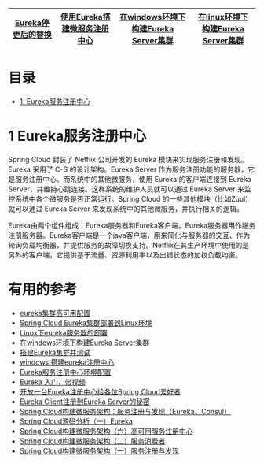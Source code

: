 [Eureka停更后的替换](https://blog.csdn.net/XJ0927/article/details/109405285?utm_medium=distribute.pc_relevant.none-task-blog-OPENSEARCH-6.not_use_machine_learn_pai&depth_1-utm_source=distribute.pc_relevant.none-task-blog-OPENSEARCH-6.not_use_machine_learn_pai)|[使用Eureka搭建微服务注册中心](https://www.kancloud.cn/mrbird/spring-cloud/1263688)|[在windows环境下构建Eureka Server集群](https://gjiazhi.blog.csdn.net/article/details/103348886?utm_medium=distribute.pc_relevant.none-task-blog-BlogCommendFromBaidu-1.not_use_machine_learn_pai&depth_1-utm_source=distribute.pc_relevant.none-task-blog-BlogCommendFromBaidu-1.not_use_machine_learn_pai)|[在linux环境下构建Eureka Server集群]()|
---|---|---|---|

# 目录

* [1. Eureka服务注册中心](#1-Eureka服务注册中心)

# 1 Eureka服务注册中心

Spring Cloud 封装了 Netflix 公司开发的 Eureka 模块来实现服务注册和发现。Eureka 采用了 C-S 的设计架构。Eureka Server 作为服务注册功能的服务器，它是服务注册中心。而系统中的其他微服务，使用 Eureka 的客户端连接到 Eureka Server，并维持心跳连接。这样系统的维护人员就可以通过 Eureka Server 来监控系统中各个微服务是否正常运行。Spring Cloud 的一些其他模块（比如Zuul）就可以通过 Eureka Server 来发现系统中的其他微服务，并执行相关的逻辑。

Eureka由两个组件组成：Eureka服务器和Eureka客户端。Eureka服务器用作服务注册服务器。Eureka客户端是一个java客户端，用来简化与服务器的交互、作为轮询负载均衡器，并提供服务的故障切换支持。Netflix在其生产环境中使用的是另外的客户端，它提供基于流量、资源利用率以及出错状态的加权负载均衡。





# 有用的参考
* [eureka集群高可用配置](https://tianyalei.blog.csdn.net/article/details/78184793?utm_medium=distribute.pc_relevant.none-task-blog-BlogCommendFromBaidu-6.not_use_machine_learn_pai&depth_1-utm_source=distribute.pc_relevant.none-task-blog-BlogCommendFromBaidu-6.not_use_machine_learn_pai)
* [Spring Cloud Eureka集群部署到Linux环境](https://www.cnblogs.com/wuxun1997/p/11230848.html)
* [Linux下eureka服务器的部署](https://blog.csdn.net/qq_45012223/article/details/100896025)
* [在windows环境下构建Eureka Server集群](https://blog.csdn.net/weixin_33953249/article/details/92334749?utm_medium=distribute.pc_relevant.none-task-blog-BlogCommendFromBaidu-3.not_use_machine_learn_pai&depth_1-utm_source=distribute.pc_relevant.none-task-blog-BlogCommendFromBaidu-3.not_use_machine_learn_pai)
* [搭建Eureka集群并测试](https://blog.csdn.net/chengqiuming/article/details/81050852?utm_medium=distribute.pc_relevant.none-task-blog-searchFromBaidu-1.not_use_machine_learn_pai&depth_1-utm_source=distribute.pc_relevant.none-task-blog-searchFromBaidu-1.not_use_machine_learn_pai)
* [windows 搭建eureka注册中心](https://gjiazhi.blog.csdn.net/article/details/103348886?utm_medium=distribute.pc_relevant.none-task-blog-BlogCommendFromBaidu-1.not_use_machine_learn_pai&depth_1-utm_source=distribute.pc_relevant.none-task-blog-BlogCommendFromBaidu-1.not_use_machine_learn_pai)
* [Eureka服务注册中心环境配置](https://www.cnblogs.com/crazymakercircle/p/12043538.html)
* [Eureka 入门，带视频](https://www.cnblogs.com/crazymakercircle/p/12043538.html)
* [开放一台Eureka注册中心给各位Spring Cloud爱好者](http://blog.didispace.com/spring-cloud-free-eureka/)
* [Eureka Client注册到Eureka Server的秘密](http://blog.didispace.com/spring-cloud-eureka-register-detail/)
* [Spring Cloud构建微服务架构：服务注册与发现（Eureka、Consul）](http://blog.didispace.com/spring-cloud-starter-dalston-1/)
* [Spring Cloud源码分析（一）Eureka](http://blog.didispace.com/springcloud-sourcecode-eureka/)
* [Spring Cloud构建微服务架构（六）高可用服务注册中心](http://blog.didispace.com/springcloud6/)
* [Spring Cloud构建微服务架构（二）服务消费者](http://blog.didispace.com/springcloud2/)
* [Spring Cloud构建微服务架构（一）服务注册与发现](http://blog.didispace.com/springcloud1/)
